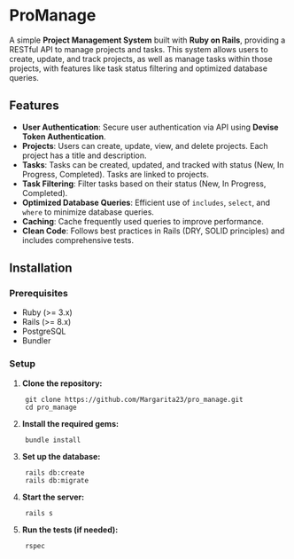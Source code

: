 # ProManage

A simple **Project Management System** built with **Ruby on Rails**, providing a RESTful API to manage projects and tasks. This system allows users to create, update, and track projects, as well as manage tasks within those projects, with features like task status filtering and optimized database queries.

## Features

- **User Authentication**: Secure user authentication via API using **Devise Token Authentication**.
- **Projects**: Users can create, update, view, and delete projects. Each project has a title and description.
- **Tasks**: Tasks can be created, updated, and tracked with status (New, In Progress, Completed). Tasks are linked to projects.
- **Task Filtering**: Filter tasks based on their status (New, In Progress, Completed).
- **Optimized Database Queries**: Efficient use of `includes`, `select`, and `where` to minimize database queries.
- **Caching**: Cache frequently used queries to improve performance.
- **Clean Code**: Follows best practices in Rails (DRY, SOLID principles) and includes comprehensive tests.

## Installation

### Prerequisites

- Ruby (>= 3.x)
- Rails (>= 8.x)
- PostgreSQL
- Bundler

### Setup

1. **Clone the repository:**
```
    git clone https://github.com/Margarita23/pro_manage.git
    cd pro_manage
```

2. **Install the required gems:**
```
    bundle install
```

3. **Set up the database:**
```
    rails db:create
    rails db:migrate
```

4. **Start the server:**
```
    rails s
```

5. **Run the tests (if needed):**
```
    rspec
```